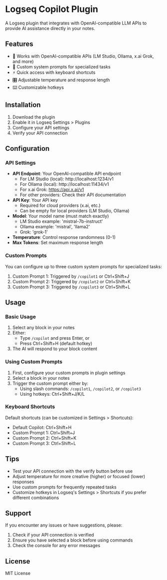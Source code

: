 # Logseq Copilot Plugin

A Logseq plugin that integrates with OpenAI-compatible LLM APIs to provide AI assistance directly in your notes.

## Features

- 🔌 Works with OpenAI-compatible APIs (LM Studio, Ollama, x.ai Grok, and more)
- 🎯 Custom system prompts for specialized tasks
- ⚡️ Quick access with keyboard shortcuts
- 🎛️ Adjustable temperature and response length
- ⌨️ Customizable hotkeys

## Installation

1. Download the plugin
2. Enable it in Logseq Settings > Plugins
3. Configure your API settings
4. Verify your API connection

## Configuration

### API Settings
- **API Endpoint**: Your OpenAI-compatible API endpoint
  - For LM Studio (local): http://localhost:1234/v1
  - For Ollama (local): http://localhost:11434/v1
  - For x.ai Grok: https://api.x.ai/v1
  - For other providers: Check their API documentation
- **API Key**: Your API key
  - Required for cloud providers (x.ai, etc.)
  - Can be empty for local providers (LM Studio, Ollama)
- **Model**: Your model name (must match exactly)
  - LM Studio example: 'mistral-7b-instruct'
  - Ollama example: 'mistral', 'llama2'
  - Grok: 'grok-1'
- **Temperature**: Control response randomness (0-1)
- **Max Tokens**: Set maximum response length

### Custom Prompts
You can configure up to three custom system prompts for specialized tasks:
1. Custom Prompt 1: Triggered by `/copilot1` or Ctrl+Shift+J
2. Custom Prompt 2: Triggered by `/copilot2` or Ctrl+Shift+K
3. Custom Prompt 3: Triggered by `/copilot3` or Ctrl+Shift+L

## Usage

### Basic Usage
1. Select any block in your notes
2. Either:
   - Type `/copilot` and press Enter, or
   - Press Ctrl+Shift+H (default hotkey)
3. The AI will respond to your block content

### Using Custom Prompts
1. First, configure your custom prompts in plugin settings
2. Select a block in your notes
3. Trigger the custom prompt either by:
   - Using slash commands: `/copilot1`, `/copilot2`, or `/copilot3`
   - Using hotkeys: Ctrl+Shift+J/K/L

### Keyboard Shortcuts
Default shortcuts (can be customized in Settings > Shortcuts):
- Default Copilot: Ctrl+Shift+H
- Custom Prompt 1: Ctrl+Shift+J
- Custom Prompt 2: Ctrl+Shift+K
- Custom Prompt 3: Ctrl+Shift+L

## Tips
- Test your API connection with the verify button before use
- Adjust temperature for more creative (higher) or focused (lower) responses
- Use custom prompts for frequently repeated tasks
- Customize hotkeys in Logseq's Settings > Shortcuts if you prefer different combinations

## Support
If you encounter any issues or have suggestions, please:
1. Check if your API connection is verified
2. Ensure you have selected a block before using commands
3. Check the console for any error messages

## License
MIT License
